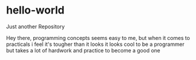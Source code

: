 # hello-world
Just another Repository

Hey there, programming concepts seems easy to me, but when it comes to practicals
i feel it's tougher than it looks
it looks cool to be a programmer but takes a lot of hardwork and practice to become a good one
